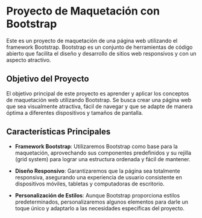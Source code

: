 # Proyecto de Maquetación con Bootstrap

Este es un proyecto de maquetación de una página web utilizando el framework Bootstrap. Bootstrap es un conjunto de herramientas de código abierto que facilita el diseño y desarrollo de sitios web responsivos y con un aspecto atractivo.

## Objetivo del Proyecto

El objetivo principal de este proyecto es aprender y aplicar los conceptos de maquetación web utilizando Bootstrap. Se busca crear una página web que sea visualmente atractiva, fácil de navegar y que se adapte de manera óptima a diferentes dispositivos y tamaños de pantalla.

## Características Principales

- **Framework Bootstrap**: Utilizaremos Bootstrap como base para la maquetación, aprovechando sus componentes predefinidos y su rejilla (grid system) para lograr una estructura ordenada y fácil de mantener.

- **Diseño Responsivo**: Garantizaremos que la página sea totalmente responsiva, asegurando una experiencia de usuario consistente en dispositivos móviles, tabletas y computadoras de escritorio.

- **Personalización de Estilos**: Aunque Bootstrap proporciona estilos predeterminados, personalizaremos algunos elementos para darle un toque único y adaptarlo a las necesidades específicas del proyecto.
